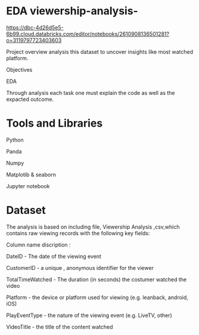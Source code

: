 # EDA viewership-analysis-

https://dbc-4d26d5e5-6b99.cloud.databricks.com/editor/notebooks/2610908136501281?o=3119797723403603

Project overview analysis this dataset to uncover insights like most watched platform.

Objectives

EDA

Through analysis each task one must explain the code as well as the expacted outcome.

# Tools and Libraries 
Python

Panda

Numpy

Matplotib & seaborn

Jupyter notebook

# Dataset

The analysis is based on including file, Viewership Analysis ,csv,which contains raw viewing records with the following key fields:

Column name discription :

DateID - The date of the viewing event

CustomerID - a unique , anonymous identifier for the viewer

TotalTimeWatched - The duration (in seconds) the costumer watched the video

Platform - the device or platform used for viewing (e.g. leanback, android, iOS)

PlayEventType - the nature of the viewing event (e.g. LiveTV, other)

VideoTitle - the title of the content watched
